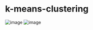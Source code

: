 # k-means-clustering

![image](https://user-images.githubusercontent.com/85080576/146835029-a0719318-8073-4577-9a46-47cc3a42969b.png)
![image](https://user-images.githubusercontent.com/85080576/146835060-45e5e34d-ed8e-43dc-977e-f6df0bad9f4d.png)
